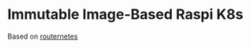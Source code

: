 # Immutable Image-Based Raspi K8s

Based on [routernetes](https://github.com/routernetes/routernetes)


